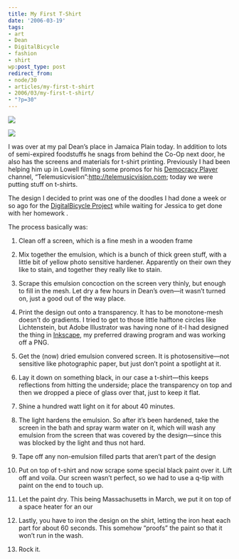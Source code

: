 ```yaml
---
title: My First T-Shirt
date: '2006-03-19'
tags:
- art
- Dean
- DigitalBicycle
- fashion
- shirt
wp:post_type: post
redirect_from:
- node/30
- articles/my-first-t-shirt
- 2006/03/my-first-t-shirt/
- "?p=30"
---
```


[ ![](http://farm1.static.flickr.com/52/115055650_4e87ffadf4.jpg) ](https://www.flickr.com/photos/atomicworkshop/115055650/)

[ ![](http://farm1.static.flickr.com/38/115054845_9f6bf03a4a.jpg) ](https://www.flickr.com/photos/atomicworkshop/115054845/)

I was over at my pal Dean’s place in Jamaica Plain today. In addition to lots of semi-expired foodstuffs he snags from behind the Co-Op next door, he also has the screens and materials for t-shirt printing. Previously I had been helping him up in Lowell filming some promos for his [Democracy Player](https://web.archive.org/web/20060321152358/http://www.getdemocracy.com/) channel, “Telemusicvision”:http://telemusicvision.com; today we were putting stuff on t-shirts.

The design I decided to print was one of the doodles I had done a week or so ago for the [DigitalBicycle Project](https://web.archive.org/web/20030214001714/http://digitalbicycle.com:80/) while waiting for Jessica to get done with her homework .

The process basically was:


1. Clean off a screen, which is a fine mesh in a wooden frame

2. Mix together the emulsion, which is a bunch of thick green stuff, with a little bit of yellow photo sensitive hardener. Apparently on their own they like to stain, and together they really like to stain.

3. Scrape this emulsion concoction on the screen very thinly, but enough to fill in the mesh. Let dry a few hours in Dean’s oven—it wasn’t turned on, just a good out of the way place.

4. Print the design out onto a transparency. It has to be monotone-mesh doesn’t do gradients. I tried to get to those little halftone circles like Lichtenstein, but Adobe Illustrator was having none of it-I had designed the thing in [Inkscape](https://inkscape.org/), my preferred drawing program and was working off a PNG.

5. Get the (now) dried emulsion convered screen. It is photosensitive—not sensitive like photographic paper, but just don’t point a spotlight at it.

6. Lay it down on something black, in our case a t-shirt—this keeps reflections from hitting the underside; place the transparency on top and then we dropped a piece of glass over that, just to keep it flat.

7. Shine a hundred watt light on it for about 40 minutes.

8. The light hardens the emulsion. So after it’s been hardened, take the screen in the bath and spray warm water on it, which will wash any emulsion from the screen that was covered by the design—since this was blocked by the light and thus not hard.

9. Tape off any non-emulsion filled parts that aren’t part of the design

10. Put on top of t-shirt and now scrape some special black paint over it. Lift off and voila. Our screen wasn’t perfect, so we had to use a q-tip with paint on the end to touch up.

11. Let the paint dry. This being Massachusetts in March, we put it on top of a space heater for an our

12. Lastly, you have to iron the design on the shirt, letting the iron heat each part for about 60 seconds. This somehow “proofs” the paint so that it won’t run in the wash.

13. Rock it.
